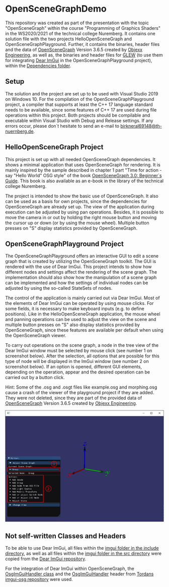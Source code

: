 # OpenSceneGraphDemo

This repository was created as part of the presentation with the topic "OpenSceneGraph" within the course "Programming of Graphics Shaders" in the WS2020/2021 of the technical college Nuremberg. It contains one solution file with the two projects HelloOpenSceneGraph and OpenSceneGraphPlayground. Further, it contains the binaries, header files and the data of [OpenSceneGraph](http://www.openscenegraph.org/) Version 3.6.5 created by [Objexx Engineering](https://objexx.com/OpenSceneGraph.html), as well as, the binaries and header files for [GLEW](http://glew.sourceforge.net/) (to use them for integrating [Dear ImGui](https://github.com/ocornut/imgui) in the OpenSceneGraphPlayground project), within the [Dependencies folder](/Dependencies).

## Setup
The solution and the project are set up to be used with Visual Studio 2019 on Windows 10. For the compilation of the OpenSceneGraphPlayground project, a compiler that supports at least the C++ 17 language standard needs to be available, since some features of C++ 17 are used during file operations within this project. Both projects should be compilable and executable within Visual Studio with Debug and Release settings. If any errors occur, please don´t hesitate to send an e-mail to birkneral69148@th-nuernberg.de.

## HelloOpenSceneGraph Project
This project is set up with all needed OpenSceneGraph dependencies. It shows a minimal application that uses OpenSceneGraph for rendering. It is mainly inspired by the sample described in chapter 1 part "Time for action - say "Hello World" OSG style" of the book [OpenSceneGraph 3.0: Beginner´s Guide](http://www.openscenegraph.org/index.php/documentation/books/10-openscenegraph-beginners-guide-published). This book is also available as an e-book in the library of the technical college Nuremberg.

The project is intended to show the basic use of OpenSceneGraph. It also can be used as a basis for own projects, since the dependencies for OpenSceneGraph are already set up. The view of the application during execution can be adjusted by using pan operations. Besides, it is possible to move the camera in or out by holding the right mouse button and moving the cursor up or down (or by using the mouse wheel). Multiple button presses on "S" display statistics provided by OpenSceneGraph.

## OpenSceneGraphPlayground Project
The OpenSceneGraphPlayground offers an interactive GUI to edit a scene graph that is created by utilizing the OpenSceneGraph toolkit. The GUI is rendered with the use of Dear ImGui. This project intends to show how different nodes and settings affect the rendering of the scene graph. The implementation should also show how the manipulation of a scene graph can be implemented and how the settings of individual nodes can be adjusted by using the so-called StateSets of nodes.

The control of the application is mainly carried out via Dear ImGui. Most of the elements of Dear ImGui can be operated by using mouse clicks. For some fields, it is necessary to make keyboard inputs (e.g. to define positions). Like in the HelloOpenSceneGraph application, the mouse wheel and panning operations can be used to adjust the view on the scene and multiple button presses on "S" also display statistics provided by OpenSceneGraph, since these features are available per default when using the OpenSceneGraph viewer.

To carry out operations on the scene graph, a node in the tree view of the Dear ImGui window must be selected by mouse click (see number 1 on screenshot below). After the selection, all options that are possible for this type of node will be displayed in the ImGui window (see number 2 on screenshot below). If an option is opened, different GUI elements, depending on the operation, appear and the desired operation can be carried out by a button click.

Hint: Some of the .osg and .osgt files like example.osg and morphing.osg cause a crash of the viewer of the playground project if they are added. They were not deleted, since they are part of the provided data of [OpenSceneGraph](http://www.openscenegraph.org/) Version 3.6.5 created by [Objexx Engineering](https://objexx.com/OpenSceneGraph.html).

![Screenshot of the Editor](/Documentation/Screenshots/SelectionAndOptions.png)

## Not self-written Classes and Headers
To be able to use Dear ImGui, all files within the [imgui folder in the include directory](/OpenSceneGraphPlayground/include/imgui), as well as all files within the [imgui folder in the src directory](/OpenSceneGraphPlayground/src/imgui) were copied from the [Dear ImGui repository](https://github.com/ocornut/imgui). 

For the integration of Dear ImGui within OpenSceneGraph, the [OsgImGuiHandler class](/OpenSceneGraphPlayground/src/OsgImGuiHandler.cpp) and the [OsgImGuiHandler](/OpenSceneGraphPlayground/include/OsgImGuiHandler.cpp) header from [Tordans imgui-osg repository](https://github.com/Tordan/imgui-osg) were used.

